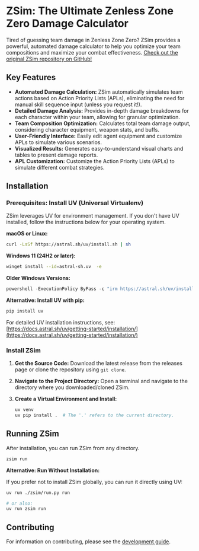 # ZSim: The Ultimate Zenless Zone Zero Damage Calculator

Tired of guessing team damage in Zenless Zone Zero?  ZSim provides a powerful, automated damage calculator to help you optimize your team compositions and maximize your combat effectiveness. [Check out the original ZSim repository on GitHub!](https://github.com/ZZZSimulator/ZSim)

## Key Features

*   **Automated Damage Calculation:**  ZSim automatically simulates team actions based on Action Priority Lists (APLs), eliminating the need for manual skill sequence input (unless you request it!).
*   **Detailed Damage Analysis:** Provides in-depth damage breakdowns for each character within your team, allowing for granular optimization.
*   **Team Composition Optimization:**  Calculates total team damage output, considering character equipment, weapon stats, and buffs.
*   **User-Friendly Interface:** Easily edit agent equipment and customize APLs to simulate various scenarios.
*   **Visualized Results:** Generates easy-to-understand visual charts and tables to present damage reports.
*   **APL Customization:** Customize the Action Priority Lists (APLs) to simulate different combat strategies.

## Installation

### Prerequisites: Install UV (Universal Virtualenv)

ZSim leverages UV for environment management. If you don't have UV installed, follow the instructions below for your operating system.

**macOS or Linux:**

```bash
curl -LsSf https://astral.sh/uv/install.sh | sh
```

**Windows 11 (24H2 or later):**

```bash
winget install --id=astral-sh.uv  -e
```

**Older Windows Versions:**

```powershell
powershell -ExecutionPolicy ByPass -c "irm https://astral.sh/uv/install.ps1 | iex"
```

**Alternative: Install UV with pip:**

```bash
pip install uv
```

For detailed UV installation instructions, see: [https://docs.astral.sh/uv/getting-started/installation/](https://docs.astral.sh/uv/getting-started/installation/)

### Install ZSim

1.  **Get the Source Code:** Download the latest release from the releases page or clone the repository using `git clone`.
2.  **Navigate to the Project Directory:** Open a terminal and navigate to the directory where you downloaded/cloned ZSim.
3.  **Create a Virtual Environment and Install:**

    ```bash
    uv venv
    uv pip install .  # The '.' refers to the current directory.
    ```

## Running ZSim

After installation, you can run ZSim from any directory.

```bash
zsim run
```

**Alternative: Run Without Installation:**

If you prefer not to install ZSim globally, you can run it directly using UV:

```bash
uv run ./zsim/run.py run
```

```bash
# or also:
uv run zsim run
```

## Contributing

For information on contributing, please see the [development guide](https://github.com/ZZZSimulator/ZSim/wiki/%E8%B4%A1%E7%8C%AE%E6%8C%87%E5%8D%97-Develop-Guide).